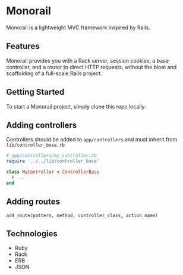 # Monorail
Monorail is a lightweight MVC framework inspired by Rails.

## Features
Monorail provides you with a Rack server, session cookies, a base controller, and a router to direct HTTP requests, without the bloat and scaffolding of a full-scale Rails project.

## Getting Started
To start a Monorail project, simply clone this repo locally.

## Adding controllers
Controllers should be added to ``app/controllers`` and must inherit from ``lib/controller_base.rb``

```ruby
# app/controllers/my_controller.rb
require '../../lib/controller_base'

class MyController < ControllerBase
  # ...
end
```

## Adding routes
```
add_route(pattern, method, controller_class, action_name)
```


## Technologies
* Ruby
* Rack
* ERB
* JSON

